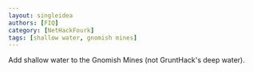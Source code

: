 ```yaml
---
layout: singleidea
authors: [FIQ]
category: [NetHackFourk]
tags: [shallow water, gnomish mines]
---
```

Add shallow water to the Gnomish Mines (not GruntHack's deep water).
